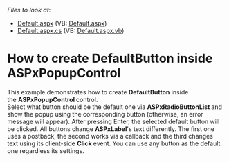 <!-- default file list -->
*Files to look at*:

* [Default.aspx](./CS/Default.aspx) (VB: [Default.aspx](./VB/Default.aspx))
* [Default.aspx.cs](./CS/Default.aspx.cs) (VB: [Default.aspx.vb](./VB/Default.aspx.vb))
<!-- default file list end -->
# How to create DefaultButton inside ASPxPopupControl


<p>This example demonstrates how to create <strong>DefaultButton</strong> inside the <strong>ASPxPopupControl </strong>control.<br />Select what button should be the default one via <strong>ASPxRadioButtonList </strong>and show the popup using the corresponding button (otherwise, an error message will appear). After pressing Enter, the selected default button will be clicked. All buttons change <strong>ASPxLabel</strong>'s text differently. The first one uses a postback, the second works via a callback and the third changes text using its client-side <strong>Click </strong>event. You can use any button as the default one regardless its settings. </p>

<br/>


